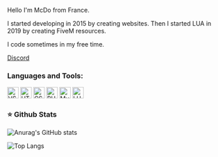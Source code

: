 Hello I'm McDo from France.

I started developing in 2015 by creating websites.
Then I started LUA in 2019 by creating FiveM resources.

I code sometimes in my free time.

[Discord](https://discord.gg/pDNVUgWt7a)

### Languages and Tools:
<img alt="VSCode" width="26px" src="https://cdn.jsdelivr.net/gh/devicons/devicon/icons/vscode/vscode-original.svg" /> <img alt="HTML5" width="26px" src="https://cdn.jsdelivr.net/gh/devicons/devicon/icons/html5/html5-original.svg" /> <img alt="CSS3" width="26px" src="https://cdn.jsdelivr.net/gh/devicons/devicon/icons/css3/css3-original.svg" /> <img alt="PHP" width="26px" src="https://cdn.jsdelivr.net/gh/devicons/devicon/icons/php/php-plain.svg" /> <img alt="MySQL" width="26px" src="https://cdn.jsdelivr.net/gh/devicons/devicon/icons/mysql/mysql-original.svg" /> <img alt="LUA" width="26px" src="https://cdn.jsdelivr.net/gh/devicons/devicon/icons/lua/lua-plain-wordmark.svg" />

### ⭐ Github Stats

![Anurag's GitHub stats](https://github-readme-stats.vercel.app/api?username=MGDev-McDo&show_icons=true&theme=gotham)

![Top Langs](https://github-readme-stats.vercel.app/api/top-langs/?username=MGDev-McDo&theme=gotham&layout=compact)
